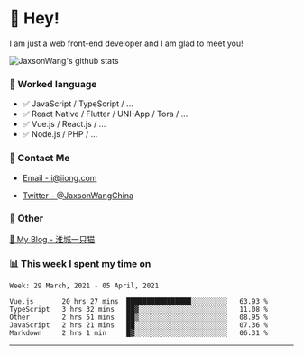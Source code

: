 # 👋 Hey!

I am just a web front-end developer and I am glad to meet you!

![JaxsonWang's github stats](https://github-readme-stats.vercel.app/api?username=JaxsonWang&&show_icons=true&&title_color=1abc9c&&icon_color=1abc9c)


### 📝 Worked language

- ✅ JavaScript / TypeScript / ...
- ✅ React Native / Flutter / UNI-App / Tora / ...
- ✅ Vue.js / React.js / ...
- ✅ Node.js / PHP / ...

### 📮 Contact Me

- [Email - i@iiong.com](mailto:i@iiong.com)

- [Twitter - @JaxsonWangChina](https://twitter.com/JaxsonWangChina)

### 🤪 Other

[📌 My Blog - 淮城一只猫](https://iiong.com)

### 📊 This week I spent my time on

<!--START_SECTION:waka-->
```text
Week: 29 March, 2021 - 05 April, 2021

Vue.js       20 hrs 27 mins  ████████████████░░░░░░░░░   63.93 % 
TypeScript   3 hrs 32 mins   ██▓░░░░░░░░░░░░░░░░░░░░░░   11.08 % 
Other        2 hrs 51 mins   ██▒░░░░░░░░░░░░░░░░░░░░░░   08.95 % 
JavaScript   2 hrs 21 mins   ██░░░░░░░░░░░░░░░░░░░░░░░   07.36 % 
Markdown     2 hrs 1 min     █▓░░░░░░░░░░░░░░░░░░░░░░░   06.31 % 
```
<!--END_SECTION:waka-->

---
